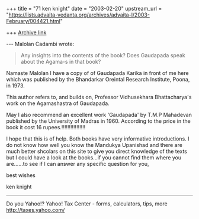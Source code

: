 +++
title = "71 ken knight"
date = "2003-02-20"
upstream_url = "https://lists.advaita-vedanta.org/archives/advaita-l/2003-February/004421.html"

+++
[Archive link](https://lists.advaita-vedanta.org/archives/advaita-l/2003-February/004421.html)

--- Malolan Cadambi <cadambi at HOTPOP.COM> wrote:
> Any insights into the contents of the book? Does
> Gaudapada speak about the
> Agama-s in that book?

 Namaste Malolan
I have a copy of of Gaudapada Karika in front of me
here which was published by the Bhandarkar Oreintal
Research Institute, Poona, in 1973.

This author refers to, and builds on, Professor
Vidhusekhara Bhattacharya's work on the Agamashastra
of Gaudapada.

May I also recommend an excellent work 'Gaudapada' by
T.M.P Mahadevan published by the University of Madras
in 1960.  According to the price in the book it cost
16 rupees.!!!!!!!!!!!!!!!!


I hope that this is of help.   Both books have very
informative introductions.
I do not know how well you know the Mandukya Upanishad
and there are much better shcolars on this site to
give you direct knowledge of the texts but I could
have a look at the books...if you cannot find them
where you are......to see if I can answer any specific
question for you,

best wishes


ken knight




__________________________________________________
Do you Yahoo!?
Yahoo! Tax Center - forms, calculators, tips, more
http://taxes.yahoo.com/

